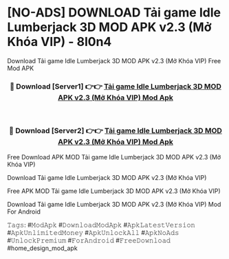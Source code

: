 # [NO-ADS] DOWNLOAD Tải game Idle Lumberjack 3D MOD APK v2.3 (Mở Khóa VIP) - 8l0n4
Download Tải game Idle Lumberjack 3D MOD APK v2.3 (Mở Khóa VIP) Free Mod APK

<div align="center">
<h3>🔴 Download [Server1] 👉👉 <a href="https://apk-comot.site?title=Tải_game_Idle_Lumberjack_3D_MOD_APK_v2.3_(Mở_Khóa_VIP)">Tải game Idle Lumberjack 3D MOD APK v2.3 (Mở Khóa VIP) Mod Apk</a></h3><br>

<h3>🔴 Download [Server2] 👉👉 <a href="https://apk-comot.site?title=Tải_game_Idle_Lumberjack_3D_MOD_APK_v2.3_(Mở_Khóa_VIP)">Tải game Idle Lumberjack 3D MOD APK v2.3 (Mở Khóa VIP) Mod Apk</a></h3>
</div>


Free Download APK MOD Tải game Idle Lumberjack 3D MOD APK v2.3 (Mở Khóa VIP)

Download Tải game Idle Lumberjack 3D MOD APK v2.3 (Mở Khóa VIP) 

Free APK MOD Tải game Idle Lumberjack 3D MOD APK v2.3 (Mở Khóa VIP) 

Download Tải game Idle Lumberjack 3D MOD APK v2.3 (Mở Khóa VIP) Mod For Android

𝚃𝚊𝚐𝚜: #𝙼𝚘𝚍𝙰𝚙𝚔 #𝙳𝚘𝚠𝚗𝚕𝚘𝚊𝚍𝙼𝚘𝚍𝙰𝚙𝚔 #𝙰𝚙𝚔𝙻𝚊𝚝𝚎𝚜𝚝𝚅𝚎𝚛𝚜𝚒𝚘𝚗 #𝙰𝚙𝚔𝚄𝚗𝚕𝚒𝚖𝚒𝚝𝚎𝚍𝙼𝚘𝚗𝚎𝚢 #𝙰𝚙𝚔𝚄𝚗𝚕𝚘𝚌𝚔𝙰𝚕𝚕 #𝙰𝚙𝚔𝙽𝚘𝙰𝚍𝚜 #𝚄𝚗𝚕𝚘𝚌𝚔𝙿𝚛𝚎𝚖𝚒𝚞𝚖 #𝙵𝚘𝚛𝙰𝚗𝚍𝚛𝚘𝚒𝚍 #𝙵𝚛𝚎𝚎𝙳𝚘𝚠𝚗𝚕𝚘𝚊𝚍 #home_design_mod_apk
